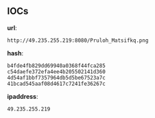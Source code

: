
## IOCs

__url__:

```text
http://49.235.255.219:8080/Pruloh_Matsifkq.png
```
__hash__:

```text
b4fde4fb829dd69940a0368f44fca285
c54daefe372efa4ee4b205502141d360
4d54af1bbf7357964db5d5be67523a7c
41bcad545aaf08d4617c7241fe36267c
```
__ipaddress__:

```text
49.235.255.219
```